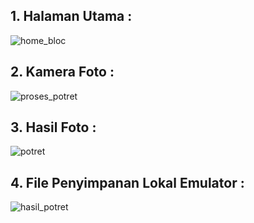 <h2>1. Halaman Utama : </h2>

![home_bloc](https://github.com/user-attachments/assets/6725a207-28d9-4854-8812-9bcbfed99e4e)

<h2>2. Kamera Foto : </h2>

![proses_potret](https://github.com/user-attachments/assets/df6ca491-7a2a-47bb-86b1-6bb0430a203c)

<h2>3. Hasil Foto : </h2>

![potret](https://github.com/user-attachments/assets/b81215aa-5653-4c01-a0c1-812a2c60dd22)

<h2>4. File Penyimpanan Lokal Emulator : </h2>

![hasil_potret](https://github.com/user-attachments/assets/96633e89-6cee-4630-a0b3-443cfd4471f0)

